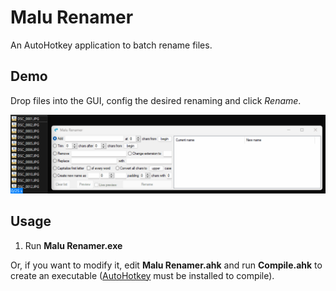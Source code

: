 # Malu Renamer

An AutoHotkey application to batch rename files.


## Demo

Drop files into the GUI, config the desired renaming and click _Rename_.

![](https://github.com/arionkrause/malu-renamer/blob/master/doc/usage.gif)


## Usage

1. Run **Malu Renamer.exe**

Or, if you want to modify it, edit **Malu Renamer.ahk** and run **Compile.ahk** to create an executable ([AutoHotkey](https://www.autohotkey.com/) must be installed to compile).
